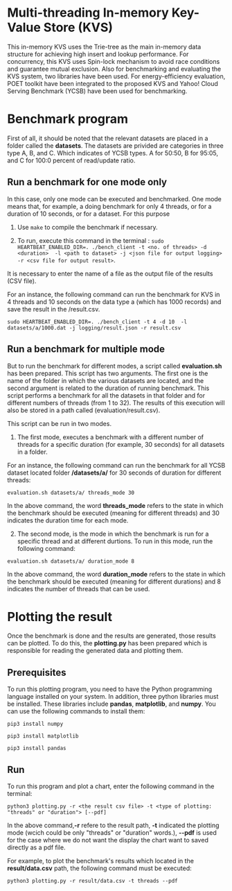 # Multi-threading In-memory Key-Value Store (KVS)
This in-memory KVS uses the Trie-tree as the main in-memory data structure for achieving high insert and lookup performance. For concurrency, this KVS uses Spin-lock mechanism to avoid race conditions and guarantee mutual exclusion. Also for benchmarking and evaluating the KVS system, two libraries have been used. For energy-efficiency evaluation, POET toolkit have been integrated to the proposed KVS and Yahoo! Cloud Serving Benchmark (YCSB) have been used for benchmarking.

# Benchmark program
First of all, it should be noted that the relevant datasets are placed in a folder called the **datasets**. The datasets are privided are categories in three type A, B, and C. Which indicates of YCSB types. A for 50:50, B for 95:05, and C for 100:0 percent of read/update ratio.


## Run a benchmark for one mode only
In this case, only one mode can be executed and benchmarked. One mode means that, for example, a doing benchmark for only 4 threads, or for a duration of 10 seconds, or for a dataset. For this purpose

1. Use ```make``` to compile the benchmark if necessary.

2. To run, execute this command in the terminal : 
```sudo HEARTBEAT_ENABLED_DIR=. ./bench_client -t <no. of threads> -d <duration>  -l <path to dataset> -j <json file for output logging> -r <csv file for output result>```.

It is necessary to enter the name of a file as the output file of the results (CSV file).

For an instance, the following command can run the benchmark for KVS in 4 threads and 10 seconds on the data type a (which has 1000 records) and save the result in the /result.csv.

```sudo HEARTBEAT_ENABLED_DIR=. ./bench_client -t 4 -d 10  -l datasets/a/1000.dat -j logging/result.json -r result.csv```

## Run a benchmark for multiple mode
But to run the benchmark for different modes, a script called **evaluation.sh** has been prepared. This script has two arguments. The first one is the name of the folder in which the various datasets are located, and the second argument is related to the duration of running benchmark. This script performs a benchmark for all the datasets in that folder and for different numbers of threads (from 1 to 32). The results of this execution will also be stored in a path called (evaluation/result.csv).

This script can be run in two modes. 

1. The first mode, executes a benchmark with a different number of threads for a specific duration (for example, 30 seconds) for all datasets in a folder.

For an instance, the following command can run the benchmark for all YCSB dataset located folder **/datasets/a/** for 30 seconds of duration for different threads:

```evaluation.sh datasets/a/ threads_mode 30```

In the above command, the word **threads_mode** refers to the state in which the benchmark should be executed (meaning for different threads) and 30 indicates the duration time for each mode.

2. The second mode, is the mode in which the benchmark is run for a specific thread and at different durtions. To run in this mode, run the following command:

```evaluation.sh datasets/a/ duration_mode 8```

In the above command, the word **duration_mode** refers to the state in which the benchmark should be executed (meaning for different durations) and 8 indicates the number of threads that can be used.

# Plotting the result
Once the benchmark is done and the results are generated, those results can be plotted. To do this, the **plotting.py** has been prepared which is responsible for reading the generated data and plotting them.

## Prerequisites
To run this plotting program, you need to have the Python programming language installed on your system. In addition, three python libraries must be installed. These libraries include **pandas**, **matplotlib**, and **numpy**. You can use the following commands to install them:

```pip3 install numpy```

```pip3 install matplotlib```

```pip3 install pandas```

## Run
To run this program and plot a chart, enter the following command in the terminal:

```python3 plotting.py -r <the result csv file> -t <type of plotting: "threads" or "duration"> [--pdf]```

In the above command,**-r** refere to the result path, **-t** indicated the plotting mode (wcich could be only "threads" or "duration" words.), **--pdf** is used for the case where we do not want the display the chart want to saved directly as a pdf file.

For example, to plot the benchmark's results which located in the **result/data.csv** path, the following command must be executed:

    python3 plotting.py -r result/data.csv -t threads --pdf


